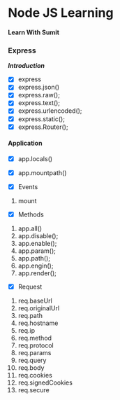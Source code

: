 # Node JS Learning

**Learn With Sumit**

### Express

**_Introduction_**

- [x] express
- [x] express.json()
- [x] express.raw();
- [x] express.text();
- [x] express.urlencoded();
- [x] express.static();
- [x] express.Router();

#### Application

- [x] app.locals()
- [x] app.mountpath()

- [x] Events

1. mount

- [x] Methods

1. app.all()
2. app.disable();
3. app.enable();
4. app.param();
5. app.path();
6. app.engin();
7. app.render();

- [x] Request

1. req.baseUrl
2. req.originalUrl
3. req.path
4. req.hostname
5. req.ip
6. req.method
7. req.protocol
8. req.params
9. req.query
10. req.body
11. req.cookies
12. req.signedCookies
13. req.secure
